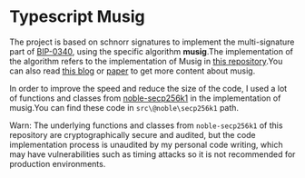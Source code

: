 # Typescript Musig

The project is based on schnorr signatures to implement the multi-signature part of [BIP-0340](https://github.com/bitcoin/bips/blob/master/bip-0340.mediawiki#Multisignatures_and_Threshold_Signatures), using the specific algorithm **musig**.The implementation of the algorithm refers to the implementation of Musig in [this repository](https://github.com/guggero/bip-schnorr).You can also read [this blog](https://blog.blockstream.com/en-musig-key-aggregation-schnorr-signatures/) or [paper](https://eprint.iacr.org/2018/068) to get more content about musig.

In order to improve the speed and reduce the size of the code, I used a lot of functions and classes from [noble-secp256k1](https://github.com/paulmillr/noble-secp256k1) in the implementation of musig.You can find these code in `src\@noble\secp256k1` path.

Warn: The underlying functions and classes from `noble-secp256k1` of this repository are cryptographically secure and audited, but the code implementation process is unaudited by my personal code writing, which may have vulnerabilities such as timing attacks so it is not recommended for production environments.

